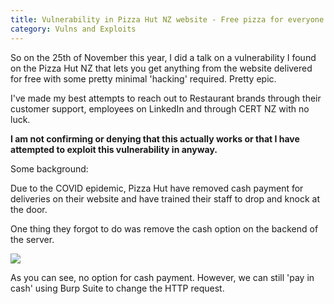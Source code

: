 ```yaml
---
title: Vulnerability in Pizza Hut NZ website - Free pizza for everyone! 
category: Vulns and Exploits
---
```


So on the 25th of November this year, I did a talk on a vulnerability I found on the Pizza Hut NZ that lets you get anything from the website delivered for free with some pretty minimal 'hacking' required. Pretty epic. 


I've made my best attempts to reach out to Restaurant brands through their customer support, employees on LinkedIn and through CERT NZ with no luck. 

**I am not confirming or denying that this actually works or that I have attempted to exploit this vulnerability in anyway.**

Some background:

Due to the COVID epidemic, Pizza Hut have removed cash payment for deliveries on their website and have trained their staff to drop and knock at the door. 

One thing they forgot to do was remove the cash option on the backend of the server. 

<img src=”https://github.com/hardkees/hardkees.github.io/blob/main/thumbnail_image004.png”>

As you can see, no option for cash payment. However, we can still 'pay in cash' using Burp Suite to change the HTTP request. 
